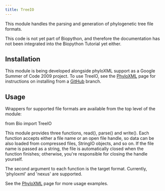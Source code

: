 ```yaml
---
title: TreeIO
---
```


This module handles the parsing and generation of phylogenetic tree file
formats.

This code is not yet part of Biopython, and therefore the documentation
has not been integrated into the Biopython Tutorial yet either.

Installation
------------

This module is being developed alongside phyloXML support as a Google
Summer of Code 2009 project. To use TreeIO, see the
[PhyloXML](PhyloXML "wikilink") page for instructions on installing from
a [GitHub](GitUsage "wikilink") branch.

Usage
-----

Wrappers for supported file formats are available from the top level of
the module:

<python>from Bio import TreeIO</python>

This module provides three functions, read(), parse() and write(). Each
function accepts either a file name or an open file handle, so data can
be also loaded from compressed files, StringIO objects, and so on. If
the file name is passed as a string, the file is automatically closed
when the function finishes; otherwise, you're responsible for closing
the handle yourself.

The second argument to each function is the target format. Currently,
'phyloxml' and 'nexus' are supported.

See the [PhyloXML](PhyloXML "wikilink") page for more usage examples.
